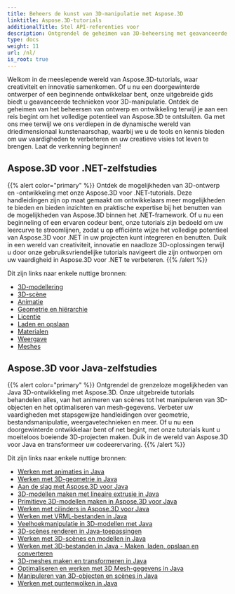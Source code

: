 ```yaml
---
title: Beheers de kunst van 3D-manipulatie met Aspose.3D
linktitle: Aspose.3D-tutorials
additionalTitle: Stel API-referenties voor
description: Ontgrendel de geheimen van 3D-beheersing met geavanceerde technieken. Verbeter uw vaardigheden op het gebied van ontwerp en ontwikkeling met onze uitgebreide gids om 3D-creativiteit te ontketenen.
type: docs
weight: 11
url: /nl/
is_root: true
---
```


Welkom in de meeslepende wereld van Aspose.3D-tutorials, waar creativiteit en innovatie samenkomen. Of u nu een doorgewinterde ontwerper of een beginnende ontwikkelaar bent, onze uitgebreide gids biedt u geavanceerde technieken voor 3D-manipulatie. Ontdek de geheimen van het beheersen van ontwerp en ontwikkeling terwijl je aan een reis begint om het volledige potentieel van Aspose.3D te ontsluiten. Ga met ons mee terwijl we ons verdiepen in de dynamische wereld van driedimensionaal kunstenaarschap, waarbij we u de tools en kennis bieden om uw vaardigheden te verbeteren en uw creatieve visies tot leven te brengen. Laat de verkenning beginnen!

## Aspose.3D voor .NET-zelfstudies
{{% alert color="primary" %}}
Ontdek de mogelijkheden van 3D-ontwerp en -ontwikkeling met onze Aspose.3D voor .NET-tutorials. Deze handleidingen zijn op maat gemaakt om ontwikkelaars meer mogelijkheden te bieden en bieden inzichten en praktische expertise bij het benutten van de mogelijkheden van Aspose.3D binnen het .NET-framework. Of u nu een beginneling of een ervaren codeur bent, onze tutorials zijn bedoeld om uw leercurve te stroomlijnen, zodat u op efficiënte wijze het volledige potentieel van Aspose.3D voor .NET in uw projecten kunt integreren en benutten. Duik in een wereld van creativiteit, innovatie en naadloze 3D-oplossingen terwijl u door onze gebruiksvriendelijke tutorials navigeert die zijn ontworpen om uw vaardigheid in Aspose.3D voor .NET te verbeteren.
{{% /alert %}}

Dit zijn links naar enkele nuttige bronnen:
 
- [3D-modellering](./net/3d-modeling/)
- [3D-scène](./net/3d-scene/)
- [Animatie](./net/animation/)
- [Geometrie en hiërarchie](./net/geometry-and-hierarchy/)
- [Licentie](./net/license/)
- [Laden en opslaan](./net/loading-and-saving/)
- [Materialen](./net/materials/)
- [Weergave](./net/rendering/)
- [Meshes](./net/meshes/)

## Aspose.3D voor Java-zelfstudies
{{% alert color="primary" %}}
Ontgrendel de grenzeloze mogelijkheden van Java 3D-ontwikkeling met Aspose.3D. Onze uitgebreide tutorials behandelen alles, van het animeren van scènes tot het manipuleren van 3D-objecten en het optimaliseren van mesh-gegevens. Verbeter uw vaardigheden met stapsgewijze handleidingen over geometrie, bestandsmanipulatie, weergavetechnieken en meer. Of u nu een doorgewinterde ontwikkelaar bent of net begint, met onze tutorials kunt u moeiteloos boeiende 3D-projecten maken. Duik in de wereld van Aspose.3D voor Java en transformeer uw codeerervaring.
{{% /alert %}}

Dit zijn links naar enkele nuttige bronnen:

- [Werken met animaties in Java](./java/animations/)
- [Werken met 3D-geometrie in Java](./java/geometry/)
- [Aan de slag met Aspose.3D voor Java](./java/licensing/)
- [3D-modellen maken met lineaire extrusie in Java](./java/linear-extrusion/)
- [Primitieve 3D-modellen maken in Aspose.3D voor Java](./java/primitive-3d-models/)
- [Werken met cilinders in Aspose.3D voor Java](./java/cylinders/)
- [Werken met VRML-bestanden in Java](./java/vrml-files/)
- [Veelhoekmanipulatie in 3D-modellen met Java](./java/polygon/)
- [3D-scènes renderen in Java-toepassingen](./java/rendering-3d-scenes/)
- [Werken met 3D-scènes en modellen in Java](./java/3d-scenes-and-models/)
- [Werken met 3D-bestanden in Java - Maken, laden, opslaan en converteren](./java/load-and-save/)
- [3D-meshes maken en transformeren in Java](./java/transforming-3d-meshes/)
- [Optimaliseren en werken met 3D Mesh-gegevens in Java](./java/3d-mesh-data/)
- [Manipuleren van 3D-objecten en scènes in Java](./java/3d-objects-and-scenes/)
- [Werken met puntenwolken in Java](./java/point-clouds/)